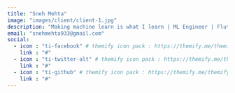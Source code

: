 ```yaml
---
title: "Sneh Mehta"
image: "images/client/client-1.jpg"
description: "Making machine learn is what I learn | ML Engineer | Flutter dev"
email: "snehmehta933@gmail.com"
social:
  - icon : "ti-facebook" # themify icon pack : https://themify.me/themify-icons
    link : "#"
  - icon : "ti-twitter-alt" # themify icon pack : https://themify.me/themify-icons
    link : "#"
  - icon : "ti-github" # themify icon pack : https://themify.me/themify-icons
    link : "#"
---
```



